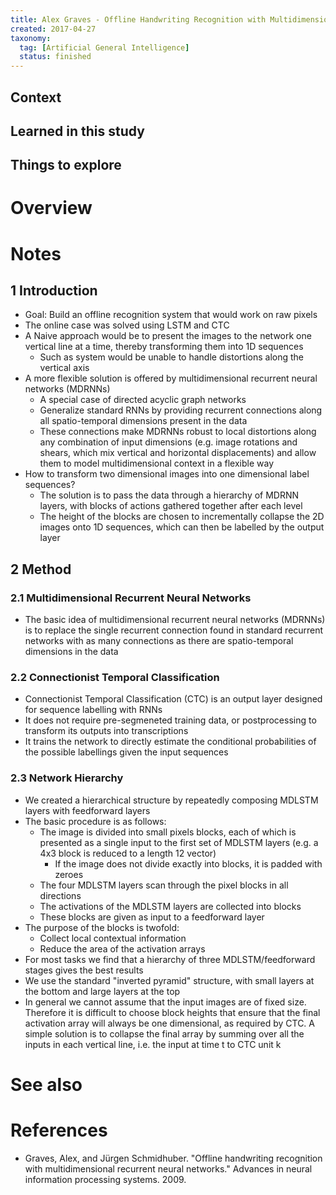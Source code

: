 ```yaml
---
title: Alex Graves - Offline Handwriting Recognition with Multidimensional Recurrent Neural Networks (2009)
created: 2017-04-27
taxonomy:
  tag: [Artificial General Intelligence]
  status: finished
---
```


## Context

## Learned in this study

## Things to explore

# Overview

# Notes
## 1 Introduction
* Goal: Build an offline recognition system that would work on raw pixels
* The online case was solved using LSTM and CTC
* A Naive approach would be to present the images to the network one vertical line at a time, thereby transforming them into 1D sequences
	* Such as system would be unable to handle distortions along the vertical axis
* A more flexible solution is offered by multidimensional recurrent neural networks (MDRNNs)
	* A special case of directed acyclic graph networks
	* Generalize standard RNNs by providing recurrent connections along all spatio-temporal dimensions present in the data
	* These connections make MDRNNs robust to local distortions along any combination of input dimensions (e.g. image rotations and shears, which mix vertical and horizontal displacements) and allow them to model multidimensional context in a flexible way
* How to transform two dimensional images into one dimensional label sequences?
	* The solution is to pass the data through a hierarchy of MDRNN layers, with blocks of actions gathered together after each level
	* The height of the blocks are chosen to incrementally collapse the 2D images onto 1D sequences, which can then be labelled by the output layer

## 2 Method
### 2.1 Multidimensional Recurrent Neural Networks
* The basic idea of multidimensional recurrent neural networks (MDRNNs) is to replace the single recurrent connection found in standard recurrent networks with as many connections as there are spatio-temporal dimensions in the data

### 2.2 Connectionist Temporal Classification
* Connectionist Temporal Classification (CTC) is an output layer designed for sequence labelling with RNNs
* It does not require pre-segmeneted training data, or postprocessing to transform its outputs into transcriptions
* It trains the network to directly estimate the conditional probabilities of the possible labellings given the input sequences

### 2.3 Network Hierarchy
* We created a hierarchical structure by repeatedly composing MDLSTM layers with feedforward layers
* The basic procedure is as follows:
	* The image is divided into small pixels blocks, each of which is presented as a single input to the first set of MDLSTM layers (e.g. a 4x3 block is reduced to a length 12 vector)
		* If the image does not divide exactly into blocks, it is padded with zeroes
	* The four MDLSTM layers scan through the pixel blocks in all directions
	* The activations of the MDLSTM layers are collected into blocks
	* These blocks are given as input to a feedforward layer
* The purpose of the blocks is twofold:
	* Collect local contextual information
	* Reduce the area of the activation arrays
* For most tasks we find that a hierarchy of three MDLSTM/feedforward stages gives the best results
* We use the standard "inverted pyramid" structure, with small layers at the bottom and large layers at the top
* In general we cannot assume that the input images are of fixed size. Therefore it is difficult to choose block heights that ensure that the final activation array will always be one dimensional, as required by CTC. A simple solution is to collapse the final array by summing over all the inputs in each vertical line, i.e. the input at time t to CTC unit k

# See also

# References
* Graves, Alex, and Jürgen Schmidhuber. "Offline handwriting recognition with multidimensional recurrent neural networks." Advances in neural information processing systems. 2009.